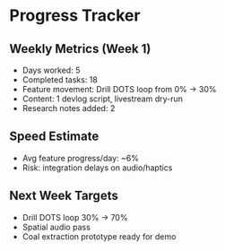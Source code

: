 # Progress Tracker

## Weekly Metrics (Week 1)
- Days worked: 5
- Completed tasks: 18
- Feature movement: Drill DOTS loop from 0% → 30%
- Content: 1 devlog script, livestream dry-run
- Research notes added: 2

## Speed Estimate
- Avg feature progress/day: ~6%
- Risk: integration delays on audio/haptics

## Next Week Targets
- Drill DOTS loop 30% → 70%
- Spatial audio pass
- Coal extraction prototype ready for demo
